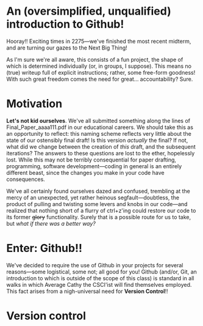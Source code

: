 # An (oversimplified, unqualified) introduction to Github!

Hooray!! Exciting times in 2275—we've finished the most recent midterm, and are turning our gazes to the Next Big Thing!  

As I'm sure we're all aware, this consists of a fun project, the shape of which is determined individually (or, in groups, I suppose). This means no (true) writeup full of explicit instructions; rather, some free-form goodness! With such great freedom comes the need for great... accountability? Sure.

# Motivation
**Let's not kid ourselves**. We've all submitted something along the lines of Final_Paper_aaaa111.pdf in our educational careers. We should take this as an opportunity to reflect: this naming scheme reflects very little about the state of our ostensibly final draft! Is this version *actually* the final? If not, what did we change between the creation of *this* draft, and the subsequent iterations? The answers to these questions are lost to the ether, hopelessly lost. While this may not be terribly consequential for paper drafting, programming, software development—coding in general is an entirely different beast, since the changes you make in your code have consequences.

We've all certainly found ourselves dazed and confused, trembling at the mercy of an unexpected, yet rather heinous segfault—doubtless, the product of pulling and twisting some levers and knobs in our code—and realized that nothing short of a flurry of ctrl+z'ing could restore our code to its former ~~glory~~ functionality. Surely that is a possible route for us to take, but *what if there was a better way?*

# Enter: Github!!

We've decided to require the use of Github in your projects for several reasons—some logistical, some not; all good for you! Github (and/or, Git, an introduction to which is outside of the scope of this class) is standard in all walks in which Average Cathy the CSCI'ist will find themselves employed. This fact arises from a nigh-universal need for **Version Control**!!

# Version control
